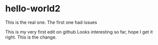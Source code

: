 # hello-world2
This is the real one.  The first one had issues


This is my very first edit on github
Looks interesting so far, hope I get it right.
This is the change.
